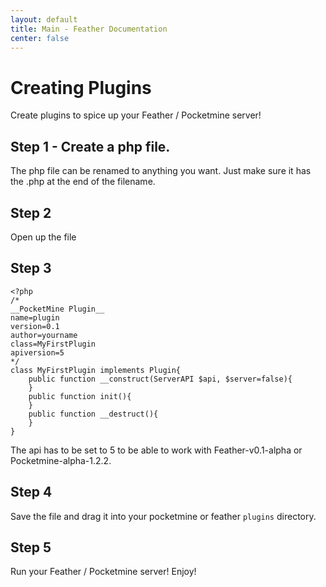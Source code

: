 ```yaml
---
layout: default
title: Main - Feather Documentation
center: false
---
```


# Creating Plugins 
Create plugins to spice up your Feather / Pocketmine server!

## Step 1 - Create a php file. 
The php file can be renamed to anything you want. Just make sure it has the .php at the end of the filename.

## Step 2
Open up the file

## Step 3
```
<?php
/*
__PocketMine Plugin__
name=plugin
version=0.1
author=yourname
class=MyFirstPlugin
apiversion=5
*/
class MyFirstPlugin implements Plugin{
    public function __construct(ServerAPI $api, $server=false){
    }
    public function init(){
    }
    public function __destruct(){
    }
}
```

The api has to be set to 5 to be able to work with Feather-v0.1-alpha or Pocketmine-alpha-1.2.2.

## Step 4
Save the file and drag it into your pocketmine or feather ```plugins``` directory.

## Step 5 
Run your Feather / Pocketmine server! Enjoy!
